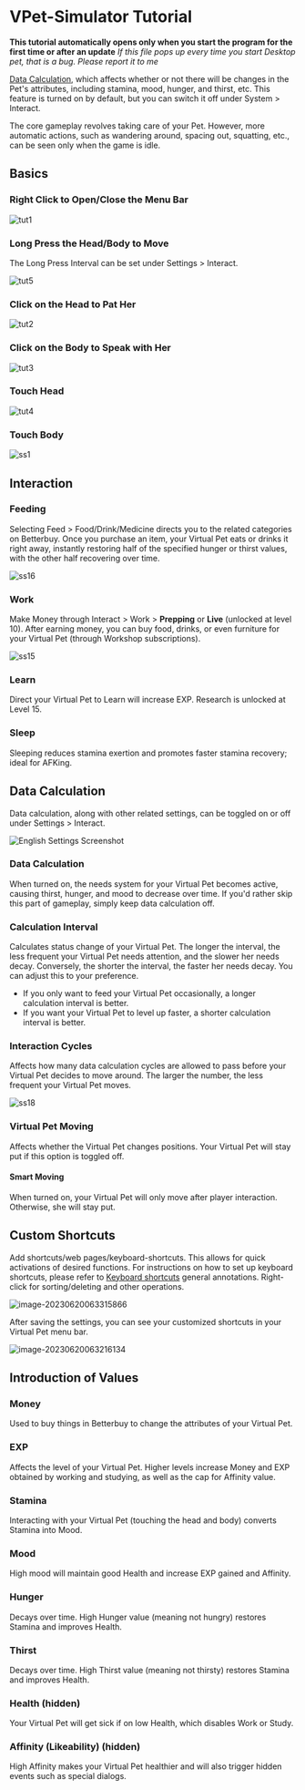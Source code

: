# VPet-Simulator Tutorial

**This tutorial automatically opens only when you start the program for the first time or after an update** 
*If this file pops up every time you start Desktop pet, that is a bug. Please report it to me*

[Data Calculation](#data-calculation), which affects whether or not there will be changes in the Pet's attributes, including stamina, mood, hunger, and thirst, etc. This feature is turned on by default, but you can switch it off under System > Interact.

The core gameplay revolves taking care of your Pet. However, more automatic actions, such as wandering around, spacing out, squatting, etc., can be seen only when the game is idle.

## Basics

### Right Click to Open/Close the Menu Bar

![tut1](Tutorial.assets/CN/tut1.gif)

### Long Press the Head/Body to Move

The Long Press Interval can be set under Settings > Interact.

![tut5](Tutorial.assets/CN/tut5.gif)

### Click on the Head to Pat Her

![tut2](Tutorial.assets/CN/tut2.gif)

### Click on the Body to Speak with Her

![tut3](Tutorial.assets/CN/tut3.gif)

### Touch Head

![tut4](Tutorial.assets/CN/tut4.gif)

### Touch Body

![ss1](Tutorial.assets/CN/ss1.gif)

## Interaction

### Feeding

Selecting Feed > Food/Drink/Medicine directs you to the related categories on Betterbuy. Once you purchase an item, your Virtual Pet eats or drinks it right away, instantly restoring half of the specified hunger or thirst values, with the other half recovering over time.

![ss16](Tutorial.assets/CN/ss16.gif)

### Work

Make Money through Interact > Work > **Prepping** or **Live** (unlocked at level 10). After earning money, you can buy food, drinks, or even furniture for your Virtual Pet (through Workshop subscriptions).

![ss15](Tutorial.assets/CN/ss15.gif)

### Learn

Direct your Virtual Pet to Learn will increase EXP. Research is unlocked at Level 15.

### Sleep

Sleeping reduces stamina exertion and promotes faster stamina recovery; ideal for AFKing.

## Data Calculation

Data calculation, along with other related settings, can be toggled on or off under Settings > Interact.

![English Settings Screenshot](Tutorial.assets/EN/VPet_Settings.PNG)

### Data Calculation

When turned on, the needs system for your Virtual Pet becomes active, causing thirst, hunger, and mood to decrease over time. If you'd rather skip this part of gameplay, simply keep data calculation off.

### Calculation Interval

Calculates status change of your Virtual Pet. The longer the interval, the less frequent your Virtual Pet needs attention, and the slower her needs decay. Conversely, the shorter the interval, the faster her needs decay. You can adjust this to your preference.

* If you only want to feed your Virtual Pet occasionally, a longer calculation interval is better.
* If you want your Virtual Pet to level up faster, a shorter calculation interval is better.

### Interaction Cycles

Affects how many data calculation cycles are allowed to pass before your Virtual Pet decides to move around. The larger the number, the less frequent your Virtual Pet moves.

![ss18](Tutorial.assets/CN/ss18.gif)

### Virtual Pet Moving

Affects whether the Virtual Pet changes positions. Your Virtual Pet will stay put if this option is toggled off.

#### Smart Moving

When turned on, your Virtual Pet will only move after player interaction. Otherwise, she will stay put.

## Custom Shortcuts

Add shortcuts/web pages/keyboard-shortcuts. This allows for quick activations of desired functions. For instructions on how to set up keyboard shortcuts, please refer to [Keyboard shortcuts](https://learn.microsoft.com/en-us/dotnet/api/system.windows.forms.sendkeys?view=windowsdesktop-7.0#remarks) general annotations. Right-click for sorting/deleting and other operations.

![image-20230620063315866](Tutorial.assets/CN/image-20230620063315866.png)

After saving the settings, you can see your customized shortcuts in your Virtual Pet menu bar.

![image-20230620063216134](Tutorial.assets/CN/image-20230620063216134.png)

## Introduction of Values

### Money

Used to buy things in Betterbuy to change the attributes of your Virtual Pet.

### EXP

Affects the level of your Virtual Pet. Higher levels increase Money and EXP obtained by working and studying, as well as the cap for Affinity value.

### Stamina

Interacting with your Virtual Pet (touching the head and body) converts Stamina into Mood.

### Mood

High mood will maintain good Health and increase EXP gained and Affinity.

### Hunger

Decays over time. High Hunger value (meaning not hungry) restores Stamina and improves Health.

### Thirst

Decays over time. High Thirst value (meaning not thirsty) restores Stamina and improves Health.

### Health (hidden)

Your Virtual Pet will get sick if on low Health, which disables Work or Study.

### Affinity (Likeability) (hidden)

High Affinity makes your Virtual Pet healthier and will also trigger hidden events such as special dialogs.